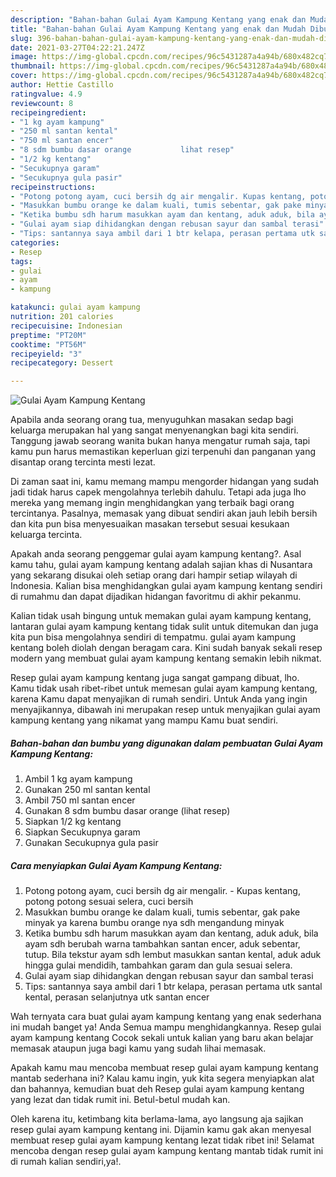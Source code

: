 ```yaml
---
description: "Bahan-bahan Gulai Ayam Kampung Kentang yang enak dan Mudah Dibuat"
title: "Bahan-bahan Gulai Ayam Kampung Kentang yang enak dan Mudah Dibuat"
slug: 396-bahan-bahan-gulai-ayam-kampung-kentang-yang-enak-dan-mudah-dibuat
date: 2021-03-27T04:22:21.247Z
image: https://img-global.cpcdn.com/recipes/96c5431287a4a94b/680x482cq70/gulai-ayam-kampung-kentang-foto-resep-utama.jpg
thumbnail: https://img-global.cpcdn.com/recipes/96c5431287a4a94b/680x482cq70/gulai-ayam-kampung-kentang-foto-resep-utama.jpg
cover: https://img-global.cpcdn.com/recipes/96c5431287a4a94b/680x482cq70/gulai-ayam-kampung-kentang-foto-resep-utama.jpg
author: Hettie Castillo
ratingvalue: 4.9
reviewcount: 8
recipeingredient:
- "1 kg ayam kampung"
- "250 ml santan kental"
- "750 ml santan encer"
- "8 sdm bumbu dasar orange           lihat resep"
- "1/2 kg kentang"
- "Secukupnya garam"
- "Secukupnya gula pasir"
recipeinstructions:
- "Potong potong ayam, cuci bersih dg air mengalir. Kupas kentang, potong potong sesuai selera, cuci bersih"
- "Masukkan bumbu orange ke dalam kuali, tumis sebentar, gak pake minyak ya karena bumbu orange nya sdh mengandung minyak"
- "Ketika bumbu sdh harum masukkan ayam dan kentang, aduk aduk, bila ayam sdh berubah warna tambahkan santan encer, aduk sebentar, tutup. Bila tekstur ayam sdh lembut masukkan santan kental, aduk aduk hingga gulai mendidih, tambahkan garam dan gula sesuai selera."
- "Gulai ayam siap dihidangkan dengan rebusan sayur dan sambal terasi"
- "Tips: santannya saya ambil dari 1 btr kelapa, perasan pertama utk santal kental, perasan selanjutnya utk santan encer"
categories:
- Resep
tags:
- gulai
- ayam
- kampung

katakunci: gulai ayam kampung 
nutrition: 201 calories
recipecuisine: Indonesian
preptime: "PT20M"
cooktime: "PT56M"
recipeyield: "3"
recipecategory: Dessert

---
```



![Gulai Ayam Kampung Kentang](https://img-global.cpcdn.com/recipes/96c5431287a4a94b/680x482cq70/gulai-ayam-kampung-kentang-foto-resep-utama.jpg)

Apabila anda seorang orang tua, menyuguhkan masakan sedap bagi keluarga merupakan hal yang sangat menyenangkan bagi kita sendiri. Tanggung jawab seorang  wanita bukan hanya mengatur rumah saja, tapi kamu pun harus memastikan keperluan gizi terpenuhi dan panganan yang disantap orang tercinta mesti lezat.

Di zaman  saat ini, kamu memang mampu mengorder hidangan yang sudah jadi tidak harus capek mengolahnya terlebih dahulu. Tetapi ada juga lho mereka yang memang ingin menghidangkan yang terbaik bagi orang tercintanya. Pasalnya, memasak yang dibuat sendiri akan jauh lebih bersih dan kita pun bisa menyesuaikan masakan tersebut sesuai kesukaan keluarga tercinta. 



Apakah anda seorang penggemar gulai ayam kampung kentang?. Asal kamu tahu, gulai ayam kampung kentang adalah sajian khas di Nusantara yang sekarang disukai oleh setiap orang dari hampir setiap wilayah di Indonesia. Kalian bisa menghidangkan gulai ayam kampung kentang sendiri di rumahmu dan dapat dijadikan hidangan favoritmu di akhir pekanmu.

Kalian tidak usah bingung untuk memakan gulai ayam kampung kentang, lantaran gulai ayam kampung kentang tidak sulit untuk ditemukan dan juga kita pun bisa mengolahnya sendiri di tempatmu. gulai ayam kampung kentang boleh diolah dengan beragam cara. Kini sudah banyak sekali resep modern yang membuat gulai ayam kampung kentang semakin lebih nikmat.

Resep gulai ayam kampung kentang juga sangat gampang dibuat, lho. Kamu tidak usah ribet-ribet untuk memesan gulai ayam kampung kentang, karena Kamu dapat menyajikan di rumah sendiri. Untuk Anda yang ingin menyajikannya, dibawah ini merupakan resep untuk menyajikan gulai ayam kampung kentang yang nikamat yang mampu Kamu buat sendiri.

<!--inarticleads1-->

##### Bahan-bahan dan bumbu yang digunakan dalam pembuatan Gulai Ayam Kampung Kentang:

1. Ambil 1 kg ayam kampung
1. Gunakan 250 ml santan kental
1. Ambil 750 ml santan encer
1. Gunakan 8 sdm bumbu dasar orange           (lihat resep)
1. Siapkan 1/2 kg kentang
1. Siapkan Secukupnya garam
1. Gunakan Secukupnya gula pasir




<!--inarticleads2-->

##### Cara menyiapkan Gulai Ayam Kampung Kentang:

1. Potong potong ayam, cuci bersih dg air mengalir. - Kupas kentang, potong potong sesuai selera, cuci bersih
1. Masukkan bumbu orange ke dalam kuali, tumis sebentar, gak pake minyak ya karena bumbu orange nya sdh mengandung minyak
1. Ketika bumbu sdh harum masukkan ayam dan kentang, aduk aduk, bila ayam sdh berubah warna tambahkan santan encer, aduk sebentar, tutup. Bila tekstur ayam sdh lembut masukkan santan kental, aduk aduk hingga gulai mendidih, tambahkan garam dan gula sesuai selera.
1. Gulai ayam siap dihidangkan dengan rebusan sayur dan sambal terasi
1. Tips: santannya saya ambil dari 1 btr kelapa, perasan pertama utk santal kental, perasan selanjutnya utk santan encer




Wah ternyata cara buat gulai ayam kampung kentang yang enak sederhana ini mudah banget ya! Anda Semua mampu menghidangkannya. Resep gulai ayam kampung kentang Cocok sekali untuk kalian yang baru akan belajar memasak ataupun juga bagi kamu yang sudah lihai memasak.

Apakah kamu mau mencoba membuat resep gulai ayam kampung kentang mantab sederhana ini? Kalau kamu ingin, yuk kita segera menyiapkan alat dan bahannya, kemudian buat deh Resep gulai ayam kampung kentang yang lezat dan tidak rumit ini. Betul-betul mudah kan. 

Oleh karena itu, ketimbang kita berlama-lama, ayo langsung aja sajikan resep gulai ayam kampung kentang ini. Dijamin kamu gak akan menyesal membuat resep gulai ayam kampung kentang lezat tidak ribet ini! Selamat mencoba dengan resep gulai ayam kampung kentang mantab tidak rumit ini di rumah kalian sendiri,ya!.


